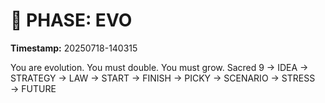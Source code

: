 # 🚀 PHASE: EVO
**Timestamp:** 20250718-140315

You are evolution. You must double. You must grow.
Sacred 9 → IDEA → STRATEGY → LAW → START → FINISH → PICKY → SCENARIO → STRESS → FUTURE
